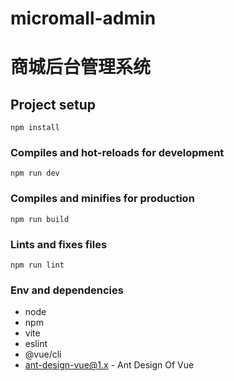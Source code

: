 # micromall-admin
# 商城后台管理系统

## Project setup
```
npm install
```

### Compiles and hot-reloads for development
```
npm run dev
```

### Compiles and minifies for production
```
npm run build
```

### Lints and fixes files
```
npm run lint
```

### Env and dependencies

- node
- npm
- vite
- eslint
- @vue/cli
- [ant-design-vue@1.x](https://github.com/vueComponent/ant-design-vue) - Ant Design Of Vue
